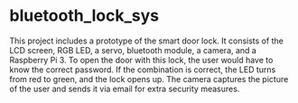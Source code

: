 # bluetooth_lock_sys
This project includes a prototype of the smart door lock. It consists of the LCD screen, RGB LED, a servo, bluetooth module, a camera, and a Raspberry Pi 3. To open the door with this lock, the user would have to know the correct password. If the combination is correct, the LED turns from red to green, and the lock opens up. The camera captures the picture of the user and sends it via email for extra security measures.  
